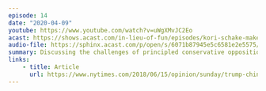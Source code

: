 ```yaml
---
episode: 14
date: "2020-04-09"
youtube: https://www.youtube.com/watch?v=uWgXMvJC2Eo
acast: https://shows.acast.com/in-lieu-of-fun/episodes/kori-schake-makes-her-debut-on-the-show-april-9-2020
audio-file: https://sphinx.acast.com/p/open/s/6071b87945e5c6581e2e5575/e/6105285b9021e500138b2129/media.mp3
summary: Discussing the challenges of principled conservative opposition to Trumpism
links:
    - title: Article
      url: https://www.nytimes.com/2018/06/15/opinion/sunday/trump-china-america-first.html
---
```

